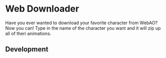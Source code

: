 # Web Downloader
Have you ever wanted to download your favorite character from WebAO? Now you can! Type in the name of the character you want and it will zip up all of theri animations.

## Development
